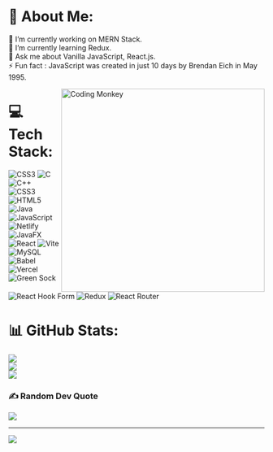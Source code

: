# 💫 About Me:
🔭 I’m currently working on MERN Stack.<br>🌱 I’m currently learning Redux.<br>💬 Ask me about Vanilla JavaScript, React.js.<br>⚡ Fun fact : JavaScript was created in just 10 days by Brendan Eich in May 1995.

<img align="right" alt="Coding Monkey" width="400" src="https://giphy.com/gifs/computer-baboon-freezes-McmEgVHMekWQ">

# 💻 Tech Stack:
![CSS3](https://img.shields.io/badge/css3-%231572B6.svg?style=for-the-badge&logo=css3&logoColor=white) ![C](https://img.shields.io/badge/c-%2300599C.svg?style=for-the-badge&logo=c&logoColor=white) ![C++](https://img.shields.io/badge/c++-%2300599C.svg?style=for-the-badge&logo=c%2B%2B&logoColor=white) ![CSS3](https://img.shields.io/badge/css3-%231572B6.svg?style=for-the-badge&logo=css3&logoColor=white) ![HTML5](https://img.shields.io/badge/html5-%23E34F26.svg?style=for-the-badge&logo=html5&logoColor=white) ![Java](https://img.shields.io/badge/java-%23ED8B00.svg?style=for-the-badge&logo=openjdk&logoColor=white) ![JavaScript](https://img.shields.io/badge/javascript-%23323330.svg?style=for-the-badge&logo=javascript&logoColor=%23F7DF1E) ![Netlify](https://img.shields.io/badge/netlify-%23000000.svg?style=for-the-badge&logo=netlify&logoColor=#00C7B7) ![JavaFX](https://img.shields.io/badge/javafx-%23FF0000.svg?style=for-the-badge&logo=javafx&logoColor=white) ![React](https://img.shields.io/badge/react-%2320232a.svg?style=for-the-badge&logo=react&logoColor=%2361DAFB) ![Vite](https://img.shields.io/badge/vite-%23646CFF.svg?style=for-the-badge&logo=vite&logoColor=white) ![MySQL](https://img.shields.io/badge/mysql-4479A1.svg?style=for-the-badge&logo=mysql&logoColor=white) ![Babel](https://img.shields.io/badge/Babel-F9DC3e?style=for-the-badge&logo=babel&logoColor=black) ![Vercel](https://img.shields.io/badge/vercel-%23000000.svg?style=for-the-badge&logo=vercel&logoColor=white) ![Green Sock](https://img.shields.io/badge/green%20sock-88CE02?style=for-the-badge&logo=greensock&logoColor=white) ![React Hook Form](https://img.shields.io/badge/React%20Hook%20Form-%23EC5990.svg?style=for-the-badge&logo=reacthookform&logoColor=white) ![Redux](https://img.shields.io/badge/redux-%23593d88.svg?style=for-the-badge&logo=redux&logoColor=white) ![React Router](https://img.shields.io/badge/React_Router-CA4245?style=for-the-badge&logo=react-router&logoColor=white)
# 📊 GitHub Stats:
![](https://github-readme-stats.vercel.app/api?username=muhammadharmainakhtar&theme=highcontrast&hide_border=false&include_all_commits=true&count_private=true)<br/>
![](https://github-readme-streak-stats.herokuapp.com/?user=muhammadharmainakhtar&theme=highcontrast&hide_border=false)<br/>
![](https://github-readme-stats.vercel.app/api/top-langs/?username=muhammadharmainakhtar&theme=highcontrast&hide_border=false&include_all_commits=true&count_private=true&layout=compact)

### ✍️ Random Dev Quote
![](https://quotes-github-readme.vercel.app/api?type=horizontal&theme=radical)

---
[![](https://visitcount.itsvg.in/api?id=muhammadharmainakhtar&icon=0&color=0)](https://visitcount.itsvg.in)

<!-- Proudly created with GPRM ( https://gprm.itsvg.in ) -->
